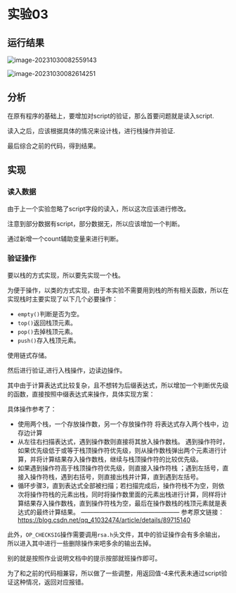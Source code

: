 # 实验03

## 运行结果

![image-20231030082559143](C:\Users\Baijy\AppData\Roaming\Typora\typora-user-images\image-20231030082559143.png)

![image-20231030082614251](C:\Users\Baijy\AppData\Roaming\Typora\typora-user-images\image-20231030082614251.png)

## 分析

在原有程序的基础上，要增加对script的验证，那么首要问题就是读入script.

读入之后，应该根据具体的情况来设计栈，进行栈操作并验证.

最后综合之前的代码，得到结果。

## 实现

### 读入数据

由于上一个实验忽略了script字段的读入，所以这次应该进行修改。

注意到部分数据有script，部分数据无，所以应该增加一个判断。

通过新增一个count辅助变量来进行判断。



### 验证操作

要以栈的方式实现，所以要先实现一个栈。

为便于操作，以类的方式实现，由于本实验不需要用到栈的所有相关函数，所以在实现栈时主要实现了以下几个必要操作：

* `empty()`判断是否为空。
* `top()`返回栈顶元素。
* `pop()`去掉栈顶元素。
* `push()`存入栈顶元素。

使用链式存储。

然后进行验证,进行入栈操作，边读边操作。

其中由于计算表达式比较复杂，且不想转为后缀表达式，所以增加一个判断优先级的函数，直接按照中缀表达式来操作，具体实现方案：

具体操作参考了：

* 使用两个栈，一个存放操作数，另一个存放操作符
  将表达式存入两个栈中，边存边计算
* 从左往右扫描表达式，遇到操作数则直接将其放入操作数栈。
  遇到操作符时，如果优先级低于或等于栈顶操作符优先级，则从操作数栈弹出两个元素进行计算，并将计算结果存入操作数栈，继续与栈顶操作符的比较优先级。
* 如果遇到操作符高于栈顶操作符优先级，则直接入操作符栈 ；遇到左括号，直接入操作符栈，遇到右括号，则直接出栈并计算，直到遇到左括号。
* 循环步骤3，直到表达式全部被扫描；若扫描完成后，操作符栈不为空，则依次将操作符栈的元素出栈，同时将操作数里面的元素出栈进行计算，同样将计算结果存入操作数栈，直到操作符栈为空，最后在操作数栈的栈顶元素就是表达式的最终计算结果。
  ————————————————
  参考原文链接：https://blog.csdn.net/qq_41032474/article/details/89715140

此外，`OP_CHECKSIG`操作需要调用`rsa.h`头文件，其中的验证操作会有多余输出，所以进入其中进行一些删除操作来吧多余的输出去掉。

别的就是按照作业说明文档中的提示按部就班操作即可。

为了和之前的代码相兼容，所以做了一些调整，用返回值-4来代表未通过script验证这种情况，返回对应报错。

